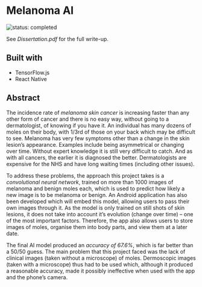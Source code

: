 # Melanoma AI

![status: completed](https://img.shields.io/badge/status-completed-success)

See _Dissertation.pdf_ for the full write-up.

## Built with

- TensorFlow.js
- React Native

## Abstract

The incidence rate of _melanoma skin cancer_ is increasing faster than any other form of cancer
and there is no easy way, without going to a dermatologist, of knowing if you have it. An
individual has many dozens of moles on their body, with 1/3rd of those on your back which
may be difficult to see. Melanoma has very few symptoms other than a change in the skin
lesion’s appearance. Examples include being asymmetrical or changing over time. Without
expert knowledge it is still very difficult to catch. And as with all cancers, the earlier it is
diagnosed the better. Dermatologists are expensive for the NHS and have long waiting times
(including other issues).

To address these problems, the approach this project takes is a _convolutional neural network_,
trained on more than 1000 images of melanoma and benign moles each, which is used to
predict how likely a new image is to be melanoma or benign. An Android application has also
been developed which will embed this model, allowing users to pass their own images
through it. As the model is only trained on still shots of skin lesions, it does not take into
account it’s evolution (change over time) – one of the most important factors. Therefore, the
app also allows users to store images of moles, organise them into body parts, and view them
at a later date.

The final AI model produced an _accuracy of 67.6%_, which is far better than a 50/50 guess.
The main problem that this project faced was the lack of clinical images (taken without a
microscope) of moles. Dermoscopic images (taken with a microscope) thus had to be used
which, although it produced a reasonable accuracy, made it possibly ineffective when used
with the app and the phone’s camera.
